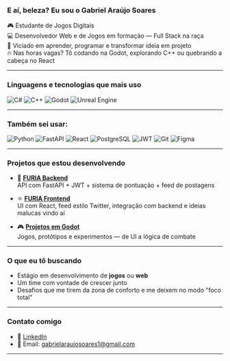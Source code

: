 ###  E aí, beleza? Eu sou o Gabriel Araújo Soares

🎮 Estudante de Jogos Digitais  
💻 Desenvolvedor Web e de Jogos em formação — Full Stack na raça  
🧠 Viciado em aprender, programar e transformar ideia em projeto  
🔥 Nas horas vagas? Tô codando na Godot, explorando C++ ou quebrando a cabeça no React

---

###  Linguagens e tecnologias que mais uso

![C#](https://img.shields.io/badge/-C%23-239120?style=for-the-badge&logo=c-sharp&logoColor=white)
![C++](https://img.shields.io/badge/-C++-00599C?style=for-the-badge&logo=c%2b%2b&logoColor=white)
![Godot](https://img.shields.io/badge/-Godot-3C7EBB?style=for-the-badge&logo=godot-engine&logoColor=white)
![Unreal Engine](https://img.shields.io/badge/-Unreal%20Engine-313131?style=for-the-badge&logo=unrealengine&logoColor=white)

---

### Também sei usar:

![Python](https://img.shields.io/badge/-Python-181717?style=for-the-badge&logo=python)
![FastAPI](https://img.shields.io/badge/-FastAPI-009688?style=for-the-badge&logo=fastapi&logoColor=white)
![React](https://img.shields.io/badge/-React-20232A?style=for-the-badge&logo=react)
![PostgreSQL](https://img.shields.io/badge/-PostgreSQL-336791?style=for-the-badge&logo=postgresql&logoColor=white)
![JWT](https://img.shields.io/badge/-JWT-000000?style=for-the-badge&logo=jsonwebtokens)
![Git](https://img.shields.io/badge/-Git-F05032?style=for-the-badge&logo=git&logoColor=white)
![Figma](https://img.shields.io/badge/-Figma-F24E1E?style=for-the-badge&logo=figma&logoColor=white)

---

###  Projetos que estou desenvolvendo

- 🧠 **[FURIA Backend](https://github.com/Mr-Princee/rede-furia/tree/main/BackEnd)**  
  API com FastAPI + JWT + sistema de pontuação + feed de postagens

- ⚛️ **[FURIA Frontend](https://github.com/Mr-Princee/rede-furia/commit/56cd62e15baff8e7a350aecb2d170661e06ab70a)**  
  UI com React, feed estilo Twitter, integração com backend e ideias malucas vindo aí

- 🎮 **[Projetos em Godot](https://github.com/Mr-Princee/Kaiser_project_build_1.1)**  
  Jogos, protótipos e experimentos — de UI a lógica de combate

---

###  O que eu tô buscando

- Estágio em desenvolvimento de **jogos** ou **web**  
- Um time com vontade de crescer junto  
- Desafios que me tirem da zona de conforto e me deixem no modo "foco total"

---

###  Contato comigo

- 🔗 [LinkedIn](https://www.linkedin.com/in/gabriel-araujo2001/)
- 💌 Email: gabrielaraujosoares1@gmail.com

---
